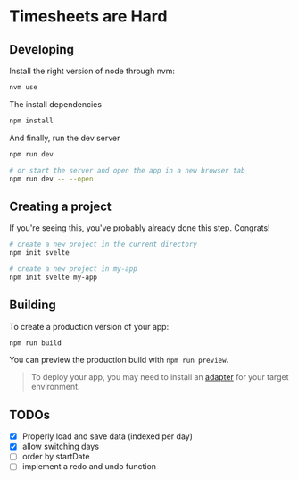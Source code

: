 # Timesheets are Hard

## Developing

Install the right version of node through nvm:

```bash
nvm use
```

The install dependencies

```bash
npm install
```

And finally, run the dev server

```bash
npm run dev

# or start the server and open the app in a new browser tab
npm run dev -- --open
```

## Creating a project

If you're seeing this, you've probably already done this step. Congrats!

```bash
# create a new project in the current directory
npm init svelte

# create a new project in my-app
npm init svelte my-app
```

## Building

To create a production version of your app:

```bash
npm run build
```

You can preview the production build with `npm run preview`.

> To deploy your app, you may need to install an [adapter](https://kit.svelte.dev/docs/adapters) for your target environment.


## TODOs

- [X] Properly load and save data (indexed per day)
- [X] allow switching days
- [ ] order by startDate
- [ ] implement a redo and undo function
